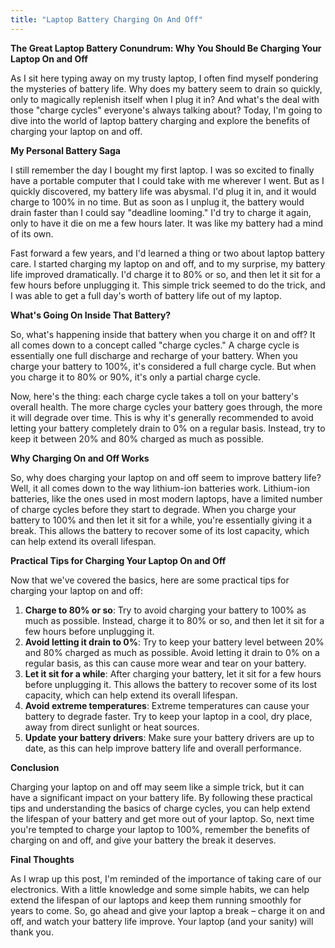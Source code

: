 ```yaml
---
title: "Laptop Battery Charging On And Off"
---
```


**The Great Laptop Battery Conundrum: Why You Should Be Charging Your Laptop On and Off**

As I sit here typing away on my trusty laptop, I often find myself pondering the mysteries of battery life. Why does my battery seem to drain so quickly, only to magically replenish itself when I plug it in? And what's the deal with those "charge cycles" everyone's always talking about? Today, I'm going to dive into the world of laptop battery charging and explore the benefits of charging your laptop on and off.

**My Personal Battery Saga**

I still remember the day I bought my first laptop. I was so excited to finally have a portable computer that I could take with me wherever I went. But as I quickly discovered, my battery life was abysmal. I'd plug it in, and it would charge to 100% in no time. But as soon as I unplug it, the battery would drain faster than I could say "deadline looming." I'd try to charge it again, only to have it die on me a few hours later. It was like my battery had a mind of its own.

Fast forward a few years, and I'd learned a thing or two about laptop battery care. I started charging my laptop on and off, and to my surprise, my battery life improved dramatically. I'd charge it to 80% or so, and then let it sit for a few hours before unplugging it. This simple trick seemed to do the trick, and I was able to get a full day's worth of battery life out of my laptop.

**What's Going On Inside That Battery?**

So, what's happening inside that battery when you charge it on and off? It all comes down to a concept called "charge cycles." A charge cycle is essentially one full discharge and recharge of your battery. When you charge your battery to 100%, it's considered a full charge cycle. But when you charge it to 80% or 90%, it's only a partial charge cycle.

Now, here's the thing: each charge cycle takes a toll on your battery's overall health. The more charge cycles your battery goes through, the more it will degrade over time. This is why it's generally recommended to avoid letting your battery completely drain to 0% on a regular basis. Instead, try to keep it between 20% and 80% charged as much as possible.

**Why Charging On and Off Works**

So, why does charging your laptop on and off seem to improve battery life? Well, it all comes down to the way lithium-ion batteries work. Lithium-ion batteries, like the ones used in most modern laptops, have a limited number of charge cycles before they start to degrade. When you charge your battery to 100% and then let it sit for a while, you're essentially giving it a break. This allows the battery to recover some of its lost capacity, which can help extend its overall lifespan.

**Practical Tips for Charging Your Laptop On and Off**

Now that we've covered the basics, here are some practical tips for charging your laptop on and off:

1. **Charge to 80% or so**: Try to avoid charging your battery to 100% as much as possible. Instead, charge it to 80% or so, and then let it sit for a few hours before unplugging it.
2. **Avoid letting it drain to 0%**: Try to keep your battery level between 20% and 80% charged as much as possible. Avoid letting it drain to 0% on a regular basis, as this can cause more wear and tear on your battery.
3. **Let it sit for a while**: After charging your battery, let it sit for a few hours before unplugging it. This allows the battery to recover some of its lost capacity, which can help extend its overall lifespan.
4. **Avoid extreme temperatures**: Extreme temperatures can cause your battery to degrade faster. Try to keep your laptop in a cool, dry place, away from direct sunlight or heat sources.
5. **Update your battery drivers**: Make sure your battery drivers are up to date, as this can help improve battery life and overall performance.

**Conclusion**

Charging your laptop on and off may seem like a simple trick, but it can have a significant impact on your battery life. By following these practical tips and understanding the basics of charge cycles, you can help extend the lifespan of your battery and get more out of your laptop. So, next time you're tempted to charge your laptop to 100%, remember the benefits of charging on and off, and give your battery the break it deserves.

**Final Thoughts**

As I wrap up this post, I'm reminded of the importance of taking care of our electronics. With a little knowledge and some simple habits, we can help extend the lifespan of our laptops and keep them running smoothly for years to come. So, go ahead and give your laptop a break – charge it on and off, and watch your battery life improve. Your laptop (and your sanity) will thank you.